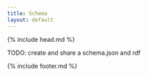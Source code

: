 ```yaml
---
title: Schema
layout: default
---
```

{% include head.md %}

TODO: create and share a schema.json and rdf

{% include footer.md %}
